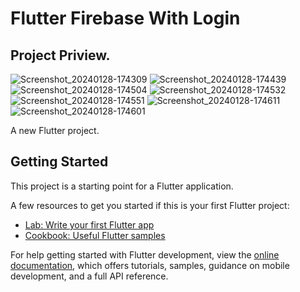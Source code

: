 # Flutter Firebase With Login

## Project Priview.

![Screenshot_20240128-174309](https://github.com/gityash56/Flutter-Firebase-login/assets/90525149/21123255-93fe-436a-aa8b-0d357e0895bd) 
![Screenshot_20240128-174439](https://github.com/gityash56/Flutter-Firebase-login/assets/90525149/5298339d-7c37-48e2-aa8e-7c1a04d0b9fb)
![Screenshot_20240128-174504](https://github.com/gityash56/Flutter-Firebase-login/assets/90525149/b4f35956-63a1-4de2-acaa-4c88ed5828d8)
![Screenshot_20240128-174532](https://github.com/gityash56/Flutter-Firebase-login/assets/90525149/7d60de1f-499c-4f23-8eda-5f22934062c0)
![Screenshot_20240128-174551](https://github.com/gityash56/Flutter-Firebase-login/assets/90525149/8b3dd9c5-2e35-4f09-b937-82c1bcce448f)
![Screenshot_20240128-174611](https://github.com/gityash56/Flutter-Firebase-login/assets/90525149/e297ebfa-c6dd-4a3a-bc1d-ffe365c4fb2e)
![Screenshot_20240128-174601](https://github.com/gityash56/Flutter-Firebase-login/assets/90525149/1469e3df-745d-46f4-b649-aa44fffadbf5)


A new Flutter project.

## Getting Started

This project is a starting point for a Flutter application.

A few resources to get you started if this is your first Flutter project:

- [Lab: Write your first Flutter app](https://docs.flutter.dev/get-started/codelab)
- [Cookbook: Useful Flutter samples](https://docs.flutter.dev/cookbook)

For help getting started with Flutter development, view the
[online documentation](https://docs.flutter.dev/), which offers tutorials,
samples, guidance on mobile development, and a full API reference.
